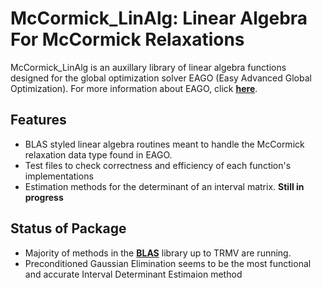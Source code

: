 # McCormick_LinAlg: Linear Algebra For McCormick Relaxations
McCormick_LinAlg is an auxillary library of linear algebra functions designed for the global optimization solver EAGO (Easy Advanced Global Optimization). For more information about EAGO, click [**here**](https://github.com/PSORLab/EAGO.jl).

## Features
* BLAS styled linear algebra routines meant to handle the McCormick relaxation data type found in EAGO.
* Test files to check correctness and efficiency of each function's implementations
* Estimation methods for the determinant of an interval matrix. **Still in progress**


## Status of Package
 * Majority of methods in the [**BLAS**](http://www.netlib.org/blas/#_optimized_blas_library) library up to TRMV are running.
 * Preconditioned Gaussian Elimination seems to be the most functional and accurate Interval Determinant Estimaion method

